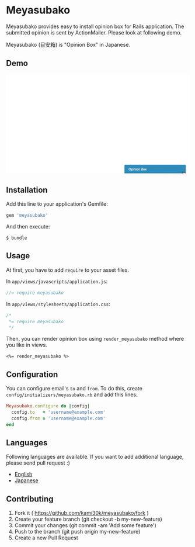 # Meyasubako

Meyasubako provides easy to install opinion box for Rails application.
The submitted opinion is sent by ActionMailer.
Please look at following demo.

Meyasubako (目安箱) is "Opinion Box" in Japanese.

## Demo

![](doc/demo.gif)

## Installation

Add this line to your application's Gemfile:

```ruby
gem 'meyasubako'
```

And then execute:

```
$ bundle
```

## Usage

At first, you have to add `require` to your asset files.

In `app/views/javascripts/application.js`:

```js
//= require meyasubako
```

In `app/views/stylesheets/application.css`:

```css
/*
 *= require meyasubako
 */
```

Then, you can render opinion box using `render_meyasubako` method where you like in views.

```erb
<%= render_meyasubako %>
```

## Configuration

You can configure email's `to` and `from`.
To do this, create `config/initializers/meyasubako.rb` and add this lines:

```ruby
Meyasubako.configure do |config|
  config.to   = 'username@example.com'
  config.from = 'username@example.com'
end
```

## Languages

Following languages are available.
If you want to add additional language, please send pull request :)

- [English](config/locales/en.yml)
- [Japanese](config/locales/ja.yml)

## Contributing

1. Fork it ( https://github.com/kami30k/meyasubako/fork )
2. Create your feature branch (git checkout -b my-new-feature)
3. Commit your changes (git commit -am 'Add some feature')
4. Push to the branch (git push origin my-new-feature)
5. Create a new Pull Request
